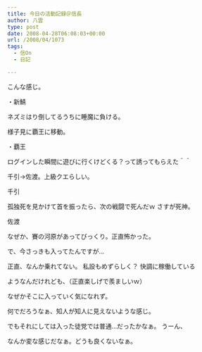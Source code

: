 ```yaml
---
title: 今日の活動記録＠信長
author: 八雲
type: post
date: 2008-04-28T06:08:03+00:00
url: /2008/04/1073
tags:
  - 信On
  - 日記

---
```

こんな感じ。

・新鯖
  
ネズミはり倒してるうちに睡魔に負ける。
  
様子見に覇王に移動。

・覇王
  
ログインした瞬間に遊びに行くけどくる？って誘ってもらえた＾＾
  
千引→佐渡。上級クエらしい。

千引
  
孤独死を見かけて首を振ったら、次の戦闘で死んだｗ さすが死神。
  
佐渡
  
なぜか、賽の河原があってびっくり。正直怖かった。

で、今さっきも入ってたんですが…
  
正直、なんか乗れてない。 私設もめずらしく？ 快調に稼働している
  
ようなんだけれども、（正直楽しげで羨ましいｗ）
  
なぜかそこに入っていく気になれず。
  
何でだろうなぁ、知人が知人に見えないような感じ。
  
でもそれにしては入った徒党では普通…だったかなぁ。 うーん、
  
なんか変な感じだなぁ。どうも良くないなぁ。
